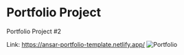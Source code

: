 # Portfolio Project
Portfolio Project #2

Link: https://ansar-portfolio-template.netlify.app/
![Portfolio](https://user-images.githubusercontent.com/78149480/138328619-1366d7e5-d931-4c7c-9d4b-1c3df3ac12da.png)
